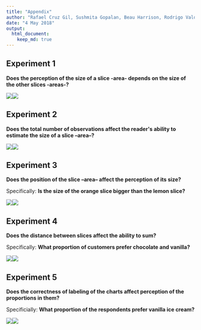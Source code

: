 ```yaml
---
title: "Appendix"
author: "Rafael Cruz Gil, Sushmita Gopalan, Beau Harrison, Rodrigo Valdés"
date: "4 May 2018"
output:
  html_document:
    keep_md: true
---
```








## Experiment 1

**Does the perception of the size of a slice -area- depends on the size of the other slices -areas-?**



![](appendix_files/figure-html/unnamed-chunk-4-1.png)<!-- -->![](appendix_files/figure-html/unnamed-chunk-4-2.png)<!-- -->

## Experiment 2


**Does the total number of observations affect the reader's ability to estimate the size of a slice –area–?**



![](appendix_files/figure-html/unnamed-chunk-6-1.png)<!-- -->![](appendix_files/figure-html/unnamed-chunk-6-2.png)<!-- -->

## Experiment 3

**Does the position of the slice –area– affect the perception of its size?**

Specifically: **Is the size of the orange slice bigger than the lemon slice?**



![](appendix_files/figure-html/unnamed-chunk-8-1.png)<!-- -->![](appendix_files/figure-html/unnamed-chunk-8-2.png)<!-- -->

## Experiment 4 

**Does the distance between slices affect the ability to sum?**

Specifically: **What proportion of customers prefer chocolate and vanilla?**





![](appendix_files/figure-html/unnamed-chunk-11-1.png)<!-- -->![](appendix_files/figure-html/unnamed-chunk-11-2.png)<!-- -->

## Experiment 5

**Does the correctness of labeling of the charts affect perception of the proportions in them?**

Specificially: **What proportion of the respondents prefer vanilla ice cream?**



![](appendix_files/figure-html/unnamed-chunk-13-1.png)<!-- -->![](appendix_files/figure-html/unnamed-chunk-13-2.png)<!-- -->

